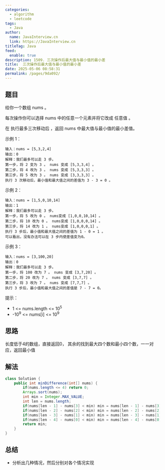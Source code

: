 ```yaml
---
categories: 
  - algorithm
  - leetcode
tags: 
  - Java
author: 
  name: JavaInterview.cn
  link: https://JavaInterview.cn
titleTag: Java
feed: 
  enable: true
description: 1509. 三次操作后最大值与最小值的最小差
title:  三次操作后最大值与最小值的最小差
date: 2025-05-06 08:58:31
permalink: /pages/9da092/
---
```


## 题目
给你一个数组 nums 。

每次操作你可以选择 nums 中的任意一个元素并将它改成 任意值 。

在 执行最多三次移动后 ，返回 nums 中最大值与最小值的最小差值。



示例 1：

    输入：nums = [5,3,2,4]
    输出：0
    解释：我们最多可以走 3 步。
    第一步，将 2 变为 3 。 nums 变成 [5,3,3,4] 。
    第二步，将 4 改为 3 。 nums 变成 [5,3,3,3] 。
    第三步，将 5 改为 3 。 nums 变成 [3,3,3,3] 。
    执行 3 次移动后，最小值和最大值之间的差值为 3 - 3 = 0 。
示例 2：

    输入：nums = [1,5,0,10,14]
    输出：1
    解释：我们最多可以走 3 步。
    第一步，将 5 改为 0 。 nums变成 [1,0,0,10,14] 。
    第二步，将 10 改为 0 。 nums变成 [1,0,0,0,14] 。
    第三步，将 14 改为 1 。 nums变成 [1,0,0,0,1] 。
    执行 3 步后，最小值和最大值之间的差值为 1 - 0 = 1 。
    可以看出，没有办法可以在 3 步内使差值变为0。
示例 3：

    输入：nums = [3,100,20]
    输出：0
    解释：我们最多可以走 3 步。
    第一步，将 100 改为 7 。 nums 变成 [3,7,20] 。
    第二步，将 20 改为 7 。 nums 变成 [3,7,7] 。
    第三步，将 3 改为 7 。 nums 变成 [7,7,7] 。
    执行 3 步后，最小值和最大值之间的差值是 7 - 7 = 0。


提示：

* 1 <= nums.length <= 10<sup>5</sup>
* -10<sup>9</sup> <= nums[i] <= 10<sup>9</sup>


## 思路

长度低于4的数组，直接返回0，
其余的找到最大四个数和最小四个数，一一对应，返回最小值

## 解法
```java
class Solution {
    public int minDifference(int[] nums) {
        if(nums.length <= 4) return 0;
        Arrays.sort(nums);
        int min = Integer.MAX_VALUE;
        int len = nums.length;
        if(nums[len - 1] - nums[3] < min) min = nums[len - 1] - nums[3];
        if(nums[len - 2] - nums[2] < min) min = nums[len - 2] - nums[2];
        if(nums[len - 3] - nums[1] < min) min = nums[len - 3] - nums[1];
        if(nums[len - 4] - nums[0] < min) min = nums[len - 4] - nums[0];
        return min;
    }
}

```

## 总结

- 分析出几种情况，然后分别对各个情况实现 

